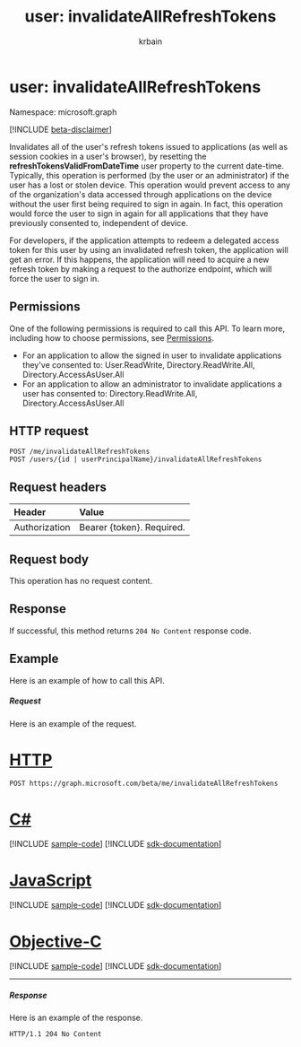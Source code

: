 ﻿---
title: "user: invalidateAllRefreshTokens"
description: "Invalidates all of the user's refresh tokens issued to applications and session cookies in a user's browser."
localization_priority: Normal
author: "krbain"
ms.prod: "users"
doc_type: apiPageType
---

# user: invalidateAllRefreshTokens

Namespace: microsoft.graph

[!INCLUDE [beta-disclaimer](../../includes/beta-disclaimer.md)]

Invalidates all of the user's refresh tokens issued to applications (as well as session cookies in a user's browser), by resetting the **refreshTokensValidFromDateTime** user property to the current date-time. Typically, this operation is performed (by the user or an administrator) if the user has a lost or stolen device.  This operation would prevent access to any of the organization's data accessed through applications on the device without the user first being required to sign in again. In fact, this operation would force the user to sign in again for all applications that they have previously consented to, independent of device.

For developers, if the application attempts to redeem a delegated access token for this user by using an invalidated refresh token, the application will get an error. If this happens, the application will need to acquire a new refresh token by making a request to the authorize endpoint, which will force the user to sign in.

## Permissions

One of the following permissions is required to call this API. To learn more, including how to choose permissions, see [Permissions](/graph/permissions-reference).

+ For an application to allow the signed in user to invalidate applications they've consented to: User.ReadWrite, Directory.ReadWrite.All, Directory.AccessAsUser.All
+ For an application to allow an administrator to invalidate applications a user has consented to: Directory.ReadWrite.All, Directory.AccessAsUser.All

## HTTP request

<!-- { "blockType": "ignored" } -->

```http
POST /me/invalidateAllRefreshTokens
POST /users/{id | userPrincipalName}/invalidateAllRefreshTokens
```

## Request headers

| Header        | Value                     |
| :------------ | :------------------------ |
| Authorization | Bearer {token}. Required. |

## Request body

This operation has no request content.

## Response

If successful, this method returns `204 No Content` response code.

## Example

Here is an example of how to call this API.

##### Request

Here is an example of the request.

# [HTTP](#tab/http)

<!-- {
  "blockType": "request",
  "name": "user_invalidateallrefreshtokens"
}-->

```http
POST https://graph.microsoft.com/beta/me/invalidateAllRefreshTokens
```

# [C#](#tab/csharp)

[!INCLUDE [sample-code](../includes/snippets/csharp/user-invalidateallrefreshtokens-csharp-snippets.md)]
[!INCLUDE [sdk-documentation](../includes/snippets/snippets-sdk-documentation-link.md)]

# [JavaScript](#tab/javascript)

[!INCLUDE [sample-code](../includes/snippets/javascript/user-invalidateallrefreshtokens-javascript-snippets.md)]
[!INCLUDE [sdk-documentation](../includes/snippets/snippets-sdk-documentation-link.md)]

# [Objective-C](#tab/objc)

[!INCLUDE [sample-code](../includes/snippets/objc/user-invalidateallrefreshtokens-objc-snippets.md)]
[!INCLUDE [sdk-documentation](../includes/snippets/snippets-sdk-documentation-link.md)]

---

##### Response

Here is an example of the response. 

<!-- {
  "blockType": "response",
  "truncated": true
} -->

```http
HTTP/1.1 204 No Content
```

<!-- uuid: 8fcb5dbc-d5aa-4681-8e31-b001d5168d79
2015-10-25 14:57:30 UTC -->

<!--
{
  "type": "#page.annotation",
  "description": "user: invalidateAllRefreshTokens",
  "keywords": "",
  "section": "documentation",
  "tocPath": "",
  "suppressions": [
  ]
}
-->
